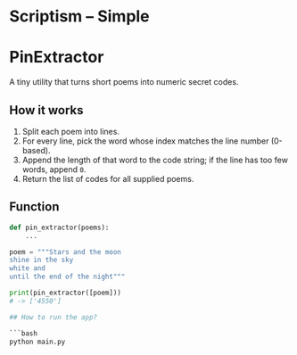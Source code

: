 # Scriptism – Simple

# PinExtractor

A tiny utility that turns short poems into numeric secret codes.

## How it works

1. Split each poem into lines.
2. For every line, pick the word whose index matches the line number (0-based).
3. Append the length of that word to the code string; if the line has too few words, append `0`.
4. Return the list of codes for all supplied poems.

## Function

```python
def pin_extractor(poems):
    ...

poem = """Stars and the moon
shine in the sky
white and
until the end of the night"""

print(pin_extractor([poem]))
# -> ['4550']

## How to run the app?

```bash
python main.py
```
